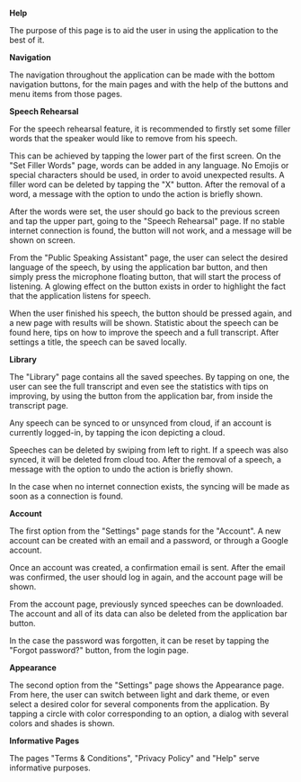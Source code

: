 **Help**

The purpose of this page is to aid the user in using the application to the best of it. 

**Navigation**

The navigation throughout the application can be made with the bottom navigation buttons, for the main pages and with the help of the buttons and menu items from those pages.

**Speech Rehearsal**

For the speech rehearsal feature, it is recommended to firstly set some filler words that the speaker would like to remove from his speech.

This can be achieved by tapping the lower part of the first screen. On the "Set Filler Words" page, words can be added in any language. No Emojis or special characters should be used, in order to avoid unexpected results. A filler word can be deleted by tapping the "X" button. After the removal of a word, a message with the option to undo the action is briefly shown.

After the words were set, the user should go back to the previous screen and tap the upper part, going to the "Speech Rehearsal" page. If no stable internet connection is found, the button will not work, and a message will be shown on screen.

From the "Public Speaking Assistant" page, the user can select the desired language of the speech, by using the application bar button, and then simply press the microphone floating button, that will start the process of listening. A glowing effect on the button exists in order to highlight the fact that the application listens for speech.

When the user finished his speech, the button should be pressed again, and a new page with results will be shown. Statistic about the speech can be found here, tips on how to improve the speech and a full transcript. After settings a title, the speech can be saved locally.

**Library**

The "Library" page contains all the saved speeches. By tapping on one, the user can see the full transcript and even see the statistics with tips on improving, by using the button from the application bar, from inside the transcript page. 
	
Any speech can be synced to or unsynced from cloud, if an account is currently logged-in, by tapping the icon depicting a cloud.
	
Speeches can be deleted by swiping from left to right. If a speech was also synced, it will be deleted from cloud too. After the removal of a speech, a message with the option to undo the action is briefly shown.
	
In the case when no internet connection exists, the syncing will be made as soon as a connection is found.

**Account**

The first option from the "Settings" page stands for the "Account". A new account can be created with an email and a password, or through a Google account.

Once an account was created, a confirmation email is sent. After the email was confirmed, the user should log in again, and the account page will be shown. 

From the account page, previously synced speeches can be downloaded. The account and all of its data can also be deleted from the application bar button.
	
In the case the password was forgotten, it can be reset by tapping the "Forgot password?" button, from the login page.

**Appearance**

The second option from the "Settings" page shows the Appearance page. From here, the user can switch between light and dark theme, or even select a desired color for several components from the application. By tapping a circle with color corresponding to an option, a dialog with several colors and shades is shown.

**Informative Pages**

The pages "Terms & Conditions", "Privacy Policy" and "Help" serve informative purposes.